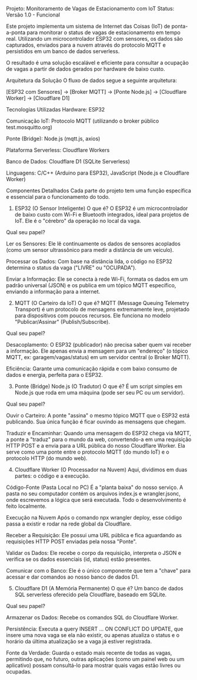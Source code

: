 Projeto: Monitoramento de Vagas de Estacionamento com IoT
Status: Versão 1.0 - Funcional

Este projeto implementa um sistema de Internet das Coisas (IoT) de ponta-a-ponta para monitorar o status de vagas de estacionamento em tempo real. Utilizando um microcontrolador ESP32 com sensores, os dados são capturados, enviados para a nuvem através do protocolo MQTT e persistidos em um banco de dados serverless.

O resultado é uma solução escalável e eficiente para consultar a ocupação de vagas a partir de dados gerados por hardware de baixo custo.

Arquitetura da Solução
O fluxo de dados segue a seguinte arquitetura:

[ESP32 com Sensores] → [Broker MQTT] → [Ponte Node.js] → [Cloudflare Worker] → [Cloudflare D1]

Tecnologias Utilizadas
Hardware: ESP32

Comunicação IoT: Protocolo MQTT (utilizando o broker público test.mosquitto.org)

Ponte (Bridge): Node.js (mqtt.js, axios)

Plataforma Serverless: Cloudflare Workers

Banco de Dados: Cloudflare D1 (SQLite Serverless)

Linguagens: C/C++ (Arduino para ESP32), JavaScript (Node.js e Cloudflare Worker)

Componentes Detalhados
Cada parte do projeto tem uma função específica e essencial para o funcionamento do todo.

1. ESP32 (O Sensor Inteligente)
O que é? O ESP32 é um microcontrolador de baixo custo com Wi-Fi e Bluetooth integrados, ideal para projetos de IoT. Ele é o "cérebro" da operação no local da vaga.

Qual seu papel?

Ler os Sensores: Ele lê continuamente os dados de sensores acoplados (como um sensor ultrassônico para medir a distância de um veículo).

Processar os Dados: Com base na distância lida, o código no ESP32 determina o status da vaga ("LIVRE" ou "OCUPADA").

Enviar a Informação: Ele se conecta à rede Wi-Fi, formata os dados em um padrão universal (JSON) e os publica em um tópico MQTT específico, enviando a informação para a internet.

2. MQTT (O Carteiro da IoT)
O que é? MQTT (Message Queuing Telemetry Transport) é um protocolo de mensagens extremamente leve, projetado para dispositivos com poucos recursos. Ele funciona no modelo "Publicar/Assinar" (Publish/Subscribe).

Qual seu papel?

Desacoplamento: O ESP32 (publicador) não precisa saber quem vai receber a informação. Ele apenas envia a mensagem para um "endereço" (o tópico MQTT, ex: garagem/vagas/status) em um servidor central (o Broker MQTT).

Eficiência: Garante uma comunicação rápida e com baixo consumo de dados e energia, perfeita para o ESP32.

3. Ponte (Bridge) Node.js (O Tradutor)
O que é? É um script simples em Node.js que roda em uma máquina (pode ser seu PC ou um servidor).

Qual seu papel?

Ouvir o Carteiro: A ponte "assina" o mesmo tópico MQTT que o ESP32 está publicando. Sua única função é ficar ouvindo as mensagens que chegam.

Traduzir e Encaminhar: Quando uma mensagem do ESP32 chega via MQTT, a ponte a "traduz" para o mundo da web, convertendo-a em uma requisição HTTP POST e a envia para a URL pública do nosso Cloudflare Worker. Ela serve como uma ponte entre o protocolo MQTT (do mundo IoT) e o protocolo HTTP (do mundo web).

4. Cloudflare Worker (O Processador na Nuvem)
Aqui, dividimos em duas partes: o código e a execução.

Código-Fonte (Pasta Local no PC)
É a "planta baixa" do nosso serviço. A pasta no seu computador contém os arquivos index.js e wrangler.jsonc, onde escrevemos a lógica que será executada. Todo o desenvolvimento é feito localmente.

Execução na Nuvem
Após o comando npx wrangler deploy, esse código passa a existir e rodar na rede global da Cloudflare.

Receber a Requisição: Ele possui uma URL pública e fica aguardando as requisições HTTP POST enviadas pela nossa "Ponte".

Validar os Dados: Ele recebe o corpo da requisição, interpreta o JSON e verifica se os dados essenciais (id, status) estão presentes.

Comunicar com o Banco: Ele é o único componente que tem a "chave" para acessar e dar comandos ao nosso banco de dados D1.

5. Cloudflare D1 (A Memória Permanente)
O que é? Um banco de dados SQL serverless oferecido pela Cloudflare, baseado em SQLite.

Qual seu papel?

Armazenar os Dados: Recebe os comandos SQL do Cloudflare Worker.

Persistência: Executa a query INSERT ... ON CONFLICT DO UPDATE, que insere uma nova vaga se ela não existir, ou apenas atualiza o status e o horário da última atualização se a vaga já estiver registrada.

Fonte da Verdade: Guarda o estado mais recente de todas as vagas, permitindo que, no futuro, outras aplicações (como um painel web ou um aplicativo) possam consultá-lo para mostrar quais vagas estão livres ou ocupadas.
